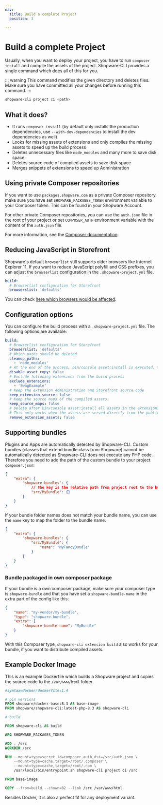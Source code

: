```yaml
---
nav:
  title: Build a complete Project
  position: 3

---
```


# Build a complete Project

Usually, when you want to deploy your project, you have to run `composer install` and compile the assets of the project. Shopware-CLI provides a single command which does all of this for you.

::: warning
This command modifies the given directory and deletes files. Make sure you have committed all your changes before running this command.
:::

```bash
shopware-cli project ci <path>
```

## What it does?

- It runs `composer install` (by default only installs the production dependencies, use `--with-dev-dependencies` to install the dev dependencies as well)
- Looks for missing assets of extensions and only compiles the missing assets to speed up the build process
- Deletes unnecessary files like `node_modules` and many more to save disk space
- Deletes source code of compiled assets to save disk space
- Merges snippets of extensions to speed up Administration

## Using private Composer repositories

If you want to use `packages.shopware.com` as a private Composer repository, make sure you have set `SHOPWARE_PACKAGES_TOKEN` environment variable to your Composer token. This can be found in your Shopware Account.

For other private Composer repositories, you can use the `auth.json` file in the root of your project or set `COMPOSER_AUTH` environment variable with the content of the `auth.json` file.

For more information, see the [Composer documentation](https://getcomposer.org/doc/articles/authentication-for-private-packages.md).

## Reducing JavaScript in Storefront

Shopware's default `browserlist` still supports older browsers like Internet Explorer 11. If you want to reduce JavaScript polyfill and CSS prefixes, you can adjust the `browserlist` configuration in the `.shopware-project.yml` file.

```yaml
build:
  # Browserlist configuration for Storefront
  browserslist: 'defaults'
```

You can check [here which browsers would be affected](https://browsersl.ist/#q=defaults).

## Configuration options

You can configure the build process with a `.shopware-project.yml` file. The following options are available:

```yaml
build:
  # Browserlist configuration for Storefront
  browserslist: 'defaults'
  # Which paths should be deleted
  cleanup_paths:
    - 'node_modules'
  # At the end of the process, bin/console asset:install is executed, this can be disabled here
  disable_asset_copy: false
  # Exclude following extensions from the build process
  exclude_extensions:
    - 'SwagExample'
  # Keep the extension Administration and Storefront source code
  keep_extension_source: false
  # Keep the source maps of the compiled assets
  keep_source_maps: false
  # Delete after bin/console asset:install all assets in the extensions, so only live in public folder.
  # This only works when the assets are served directly from the public folder.
  remove_extension_assets: false 
```

## Supporting bundles

Plugins and Apps are automatically detected by Shopware-CLI. Custom bundles (classes that extend bundle class from Shopware) cannot be automatically detected as Shopware-CLI does not execute any PHP code.
Therefore you need to add the path of the custom bundle to your project `composer.json`:

```json
{
    "extra": {
        "shopware-bundles": {
            // The key is the relative path from project root to the bundle
            "src/MyBundle": {}
        }
    }
}
```

If your bundle folder names does not match your bundle name, you can use the `name` key to map the folder to the bundle name.

```json
{
    "extra": {
        "shopware-bundles": {
            "src/MyBundle": {
                "name": "MyFancyBundle"
            }
        }
    }
}
```

### Bundle packaged in own composer package

If your bundle is a own composer package, make sure your composer type is `shopware-bundle` and that you have set a `shopware-bundle-name` in the extra part of the config like this:

```json
{
    "name": "my-vendor/my-bundle",
    "type": "shopware-bundle",
    "extra": {
        "shopware-bundle-name": "MyBundle"
    }
}
```

With this Composer type, `shopware-cli extension build` also works for your bundle, if you want to distribute compiled assets.

## Example Docker Image

This is an example Dockerfile which builds a Shopware project and copies the source code to the `/var/www/html` folder.

```dockerfile
#syntax=docker/dockerfile:1.4

# pin versions
FROM shopware/docker-base:8.3 AS base-image
FROM shopware/shopware-cli:latest-php-8.3 AS shopware-cli

# build

FROM shopware-cli AS build

ARG SHOPWARE_PACKAGES_TOKEN

ADD . /src
WORKDIR /src

RUN --mount=type=secret,id=composer_auth,dst=/src/auth.json \
    --mount=type=cache,target=/root/.composer \
    --mount=type=cache,target=/root/.npm \
    /usr/local/bin/entrypoint.sh shopware-cli project ci /src

FROM base-image

COPY --from=build --chown=82 --link /src /var/www/html
```

Besides Docker, it is also a perfect fit for any deployment variant.
